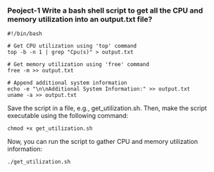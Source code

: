 ### Peoject-1 Write a bash shell script to get all the CPU and memory utilization into an output.txt file?
```
#!/bin/bash

# Get CPU utilization using 'top' command
top -b -n 1 | grep "Cpu(s)" > output.txt

# Get memory utilization using 'free' command
free -m >> output.txt

# Append additional system information
echo -e "\n\nAdditional System Information:" >> output.txt
uname -a >> output.txt
```
Save the script in a file, e.g., get_utilization.sh. Then, make the script executable using the following command:
```
chmod +x get_utilization.sh
```
Now, you can run the script to gather CPU and memory utilization information:
```
./get_utilization.sh
```
